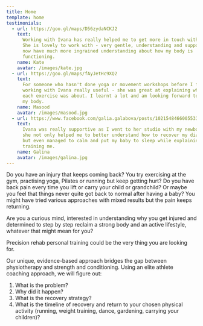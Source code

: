 ```yaml
---
title: Home
template: home
testimonials:
  - url: https://goo.gl/maps/D56zydaNCKJ2
    text:
      Working with Ivana has really helped me to get more in touch with my body.
      She is lovely to work with - very gentle, understanding and supportive. I
      now have much more ingrained understanding about how my body is
      functioning.
    name: Kate
    avatar: /images/kate.jpg
  - url: https://goo.gl/maps/fAyJetHc9XQ2
    text:
      For someone who hasn't done yoga or movement workshops before I found
      working with Ivana really useful - she was great at explaining what the
      each exercise was about. I learnt a lot and am looking forward to fixing
      my body.
    name: Masood
    avatar: /images/masood.jpg
  - url: https://www.facebook.com/galia.galabova/posts/10215484660055335:0
    text:
      Ivana was really supportive as I went to her studio with my newborn and
      she not only helped me to better understand how to recover my diastasis,
      but even managed to calm and put my baby to sleep while explaining and
      training me.
    name: Galina
    avatar: /images/galina.jpg
---
```


Do you have an injury that keeps coming back? You try exercising at the gym,
practising yoga, Pilates or running but keep getting hurt? Do you have back pain
every time you lift or carry your child or grandchild? Or maybe you feel that
things never quite got back to normal after having a baby? You might have tried
various approaches with mixed results but the pain keeps returning.

Are you a curious mind, interested in understanding why you get injured and
determined to step by step reclaim a strong body and an active lifestyle,
whatever that might mean for you?

Precision rehab personal training could be the very thing you are looking for.

Our unique, evidence-based approach bridges the gap between physiotherapy and
strength and conditioning. Using an elite athlete coaching approach, we will
figure out:

1. What is the problem?
2. Why did it happen?
3. What is the recovery strategy?
4. What is the timeline of recovery and return to your chosen physical activity
   (running, weight training, dance, gardening, carrying your children)?
